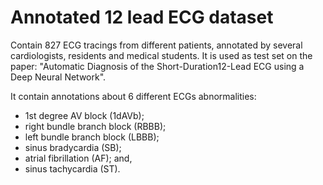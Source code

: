 # Annotated 12 lead ECG dataset

Contain 827 ECG tracings from different patients, annotated by several cardiologists, residents and medical students.
It is used as test set on the paper:
"Automatic Diagnosis of the Short-Duration12-Lead ECG using a Deep Neural Network".

It contain annotations about 6 different ECGs abnormalities:
- 1st degree AV block (1dAVb);
- right bundle branch block (RBBB);
- left bundle branch block (LBBB);
- sinus bradycardia (SB);
- atrial fibrillation (AF); and,
- sinus tachycardia (ST).
